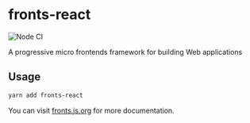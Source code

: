 # fronts-react

![Node CI](https://github.com/unadlib/fronts/workflows/Node%20CI/badge.svg)

A progressive micro frontends framework for building Web applications

## Usage

```sh
yarn add fronts-react
```

You can visit [fronts.js.org](https://fronts.js.org/) for more documentation.
